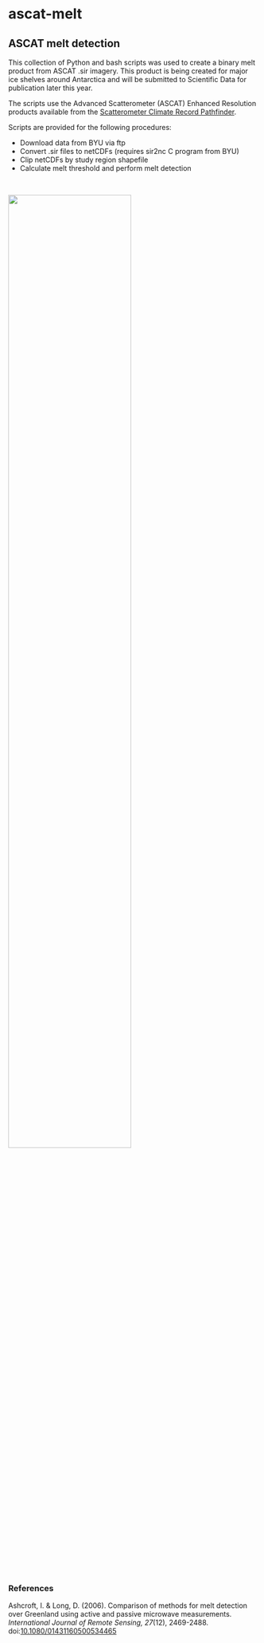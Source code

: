 # ascat-melt

## ASCAT melt detection

This collection of Python and bash scripts was used to create a binary melt product from ASCAT .sir imagery. This product is being created for major ice shelves around Antarctica and will be submitted to Scientific Data for publication later this year. 

The scripts use the Advanced Scatterometer (ASCAT) Enhanced Resolution products available from the [Scatterometer Climate Record Pathfinder](https://www.scp.byu.edu/).

Scripts are provided for the following procedures:
- Download data from BYU via ftp
- Convert .sir files to netCDFs (requires sir2nc C program from BYU)
- Clip netCDFs by study region shapefile
- Calculate melt threshold and perform melt detection

&nbsp;

  <img src="./melt_gif.gif" width="70%" height="70%"/>

&nbsp;

### References
Ashcroft, I. & Long, D. (2006). Comparison of methods for melt detection over Greenland using active and passive microwave measurements. *International Journal of Remote Sensing, 27*(12), 2469-2488. doi:[10.1080/01431160500534465](https://doi.org/10.1080/01431160500534465)
